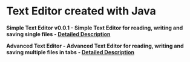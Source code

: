 # Text Editor created with Java
**Simple Text Editor v0.0.1 - Simple Text Editor for reading, writing and saving single files - [Detailed Description](/doc)**

**Advanced Text Editor - Advanced Text Editor for reading, writing and saving multiple files in tabs - [Detailed Description](/doc)**
